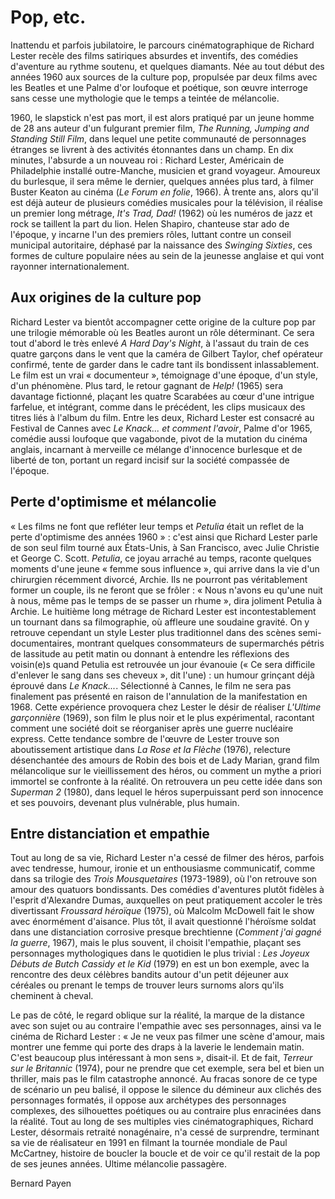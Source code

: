 # Pop, etc.

Inattendu et parfois jubilatoire, le parcours cinématographique de Richard Lester recèle des films satiriques absurdes et inventifs, des comédies d'aventure au rythme soutenu, et quelques diamants. Née au tout début des années 1960 aux sources de la culture pop, propulsée par deux films avec les Beatles et une Palme d'or loufoque et poétique, son œuvre interroge sans cesse une mythologie que le temps a teintée de mélancolie.

1960, le slapstick n'est pas mort, il est alors pratiqué par un jeune homme de 28 ans auteur d'un fulgurant premier film, _The Running, Jumping and Standing Still Film_, dans lequel une petite communauté de personnages étranges se livrent à des activités étonnantes dans un champ. En dix minutes, l'absurde a un nouveau roi : Richard Lester, Américain de Philadelphie installé outre-Manche, musicien et grand voyageur. Amoureux du burlesque, il sera même le dernier, quelques années plus tard, à filmer Buster Keaton au cinéma (_Le Forum en folie_, 1966). À trente ans, alors qu'il est déjà auteur de plusieurs comédies musicales pour la télévision, il réalise un premier long métrage, _It's Trad, Dad!_ (1962) où les numéros de jazz et rock se taillent la part du lion. Helen Shapiro, chanteuse star ado de l'époque, y incarne l'un des premiers rôles, luttant contre un conseil municipal autoritaire, déphasé par la naissance des _Swinging Sixties_, ces formes de culture populaire nées au sein de la jeunesse anglaise et qui vont rayonner internationalement.

## Aux origines de la culture pop

Richard Lester va bientôt accompagner cette origine de la culture pop par une trilogie mémorable où les Beatles auront un rôle déterminant. Ce sera tout d'abord le très enlevé _A Hard Day's Night_, à l'assaut du train de ces quatre garçons dans le vent que la caméra de Gilbert Taylor, chef opérateur confirmé, tente de garder dans le cadre tant ils bondissent inlassablement. Le film est un vrai « documenteur », témoignage d'une époque, d'un style, d'un phénomène. Plus tard, le retour gagnant de _Help!_ (1965) sera davantage fictionné, plaçant les quatre Scarabées au cœur d'une intrigue farfelue, et intégrant, comme dans le précédent, les clips musicaux des titres liés à l'album du film. Entre les deux, Richard Lester est consacré au Festival de Cannes avec _Le Knack... et comment l'avoir_, Palme d'or 1965, comédie aussi loufoque que vagabonde, pivot de la mutation du cinéma anglais, incarnant à merveille ce mélange d'innocence burlesque et de liberté de ton, portant un regard incisif sur la société compassée de l'époque.

## Perte d'optimisme et mélancolie

« Les films ne font que refléter leur temps et _Petulia_ était un reflet de la perte d'optimisme des années 1960 » : c'est ainsi que Richard Lester parle de son seul film tourné aux États-Unis, à San Francisco, avec Julie Christie et George C. Scott. _Petulia_, ce joyau arraché au temps, raconte quelques moments d'une jeune « femme sous influence », qui arrive dans la vie d'un chirurgien récemment divorcé, Archie. Ils ne pourront pas véritablement former un couple, ils ne feront que se frôler : « Nous n'avons eu qu'une nuit à nous, même pas le temps de se passer un rhume », dira joliment Petulia à Archie. Le huitième long métrage de Richard Lester est incontestablement un tournant dans sa filmographie, où affleure une soudaine gravité. On y retrouve cependant un style Lester plus traditionnel dans des scènes semi-documentaires, montrant quelques consommateurs de supermarchés pétris de lassitude au petit matin ou donnant à entendre les réflexions des voisin(e)s quand Petulia est retrouvée un jour évanouie (« Ce sera difficile d'enlever le sang dans ses cheveux », dit l'une) : un humour grinçant déjà éprouvé dans _Le Knack..._. Sélectionné à Cannes, le film ne sera pas finalement pas présenté en raison de l'annulation de la manifestation en 1968. Cette expérience provoquera chez Lester le désir de réaliser _L'Ultime garçonnière_ (1969), son film le plus noir et le plus expérimental, racontant comment une société doit se réorganiser après une guerre nucléaire express. Cette tendance sombre de l'œuvre de Lester trouve son aboutissement artistique dans _La Rose et la Flèche_ (1976), relecture désenchantée des amours de Robin des bois et de Lady Marian, grand film mélancolique sur le vieillissement des héros, ou comment un mythe a priori immortel se confronte à la réalité. On retrouvera un peu cette idée dans son _Superman 2_ (1980), dans lequel le héros superpuissant perd son innocence et ses pouvoirs, devenant plus vulnérable, plus humain.

## Entre distanciation et empathie

Tout au long de sa vie, Richard Lester n'a cessé de filmer des héros, parfois avec tendresse, humour, ironie et un enthousiasme communicatif, comme dans sa trilogie des _Trois Mousquetaires_ (1973-1989), où l'on retrouve son amour des quatuors bondissants. Des comédies d'aventures plutôt fidèles à l'esprit d'Alexandre Dumas, auxquelles on peut pratiquement accoler le très divertissant _Froussard héroïque_ (1975), où Malcolm McDowell fait le show avec énormément d'aisance. Plus tôt, il avait questionné l'héroïsme soldat dans une distanciation corrosive presque brechtienne (_Comment j'ai gagné la guerre_, 1967), mais le plus souvent, il choisit l'empathie, plaçant ses personnages mythologiques dans le quotidien le plus trivial : _Les Joyeux Débuts de Butch Cassidy et le Kid_ (1979) en est un bon exemple, avec la rencontre des deux célèbres bandits autour d'un petit déjeuner aux céréales ou prenant le temps de trouver leurs surnoms alors qu'ils cheminent à cheval.

Le pas de côté, le regard oblique sur la réalité, la marque de la distance avec son sujet ou au contraire l'empathie avec ses personnages, ainsi va le cinéma de Richard Lester : « Je ne veux pas filmer une scène d'amour, mais montrer une femme qui porte des draps à la laverie le lendemain matin. C'est beaucoup plus intéressant à mon sens », disait-il. Et de fait, _Terreur sur le Britannic_ (1974), pour ne prendre que cet exemple, sera bel et bien un thriller, mais pas le film catastrophe annoncé. Au fracas sonore de ce type de scénario un peu balisé, il oppose le silence du démineur aux clichés des personnages formatés, il oppose aux archétypes des personnages complexes, des silhouettes poétiques ou au contraire plus enracinées dans la réalité. Tout au long de ses multiples vies cinématographiques, Richard Lester, désormais retraité nonagénaire, n'a cessé de surprendre, terminant sa vie de réalisateur en 1991 en filmant la tournée mondiale de Paul McCartney, histoire de boucler la boucle et de voir ce qu'il restait de la pop de ses jeunes années. Ultime mélancolie passagère.

Bernard Payen

